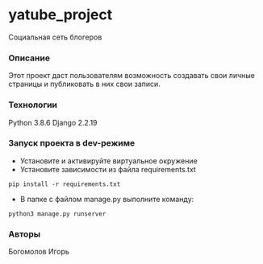 # yatube_project
Социальная сеть блогеров
### Описание
Этот проект даст пользователям возможность создавать свои личные страницы и публиковать в них свои записи.
### Технологии
Python 3.8.6
Django 2.2.19
### Запуск проекта в dev-режиме
- Установите и активируйте виртуальное окружение
- Установите зависимости из файла requirements.txt
```
pip install -r requirements.txt
``` 
- В папке с файлом manage.py выполните команду:
```
python3 manage.py runserver
```
### Авторы
Богомолов Игорь